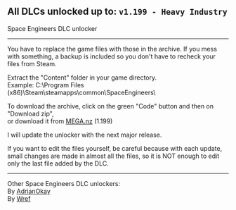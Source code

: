 ## All DLCs unlocked up to: `v1.199 - Heavy Industry`

Space Engineers DLC unlocker

---

You have to replace the game files with those in the archive.
If you mess with something, a backup is included so you don't have to recheck your files from Steam.

Extract the "Content" folder in your game directory.  
Example: C:\Program Files (x86)\Steam\steamapps\common\SpaceEngineers\

To download the archive, click on the green "Code" button and then on "Download zip",  
or download it from [MEGA.nz](https://mega.nz/file/OdIBgK5B#XNFf175_yigNXa6eTokah3UjqnUjCgm7qMDQ7Ph80ss) (1.199)

I will update the unlocker with the next major release.

If you want to edit the files yourself, be careful because with each update, small changes are made in almost all the files, so it is NOT enough to edit only the last file added by the DLC.

---

Other Space Engineers DLC unlockers:  
By [AdrianOkay](https://github.com/AdrianOkay/SpaceEngineersDLC-Unlocker)  
By [Wref](https://github.com/wrefgtzweve/SpaceEngineersDLCUnlocker)  
